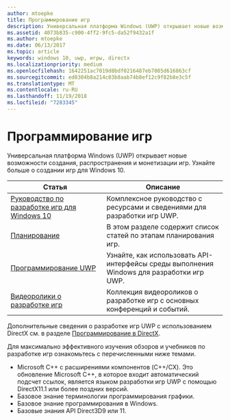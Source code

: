 ```yaml
---
author: mtoepke
title: Программирование игр
description: Универсальная платформа Windows (UWP) открывает новые возможности создания, распространения и монетизации игр. Узнайте о том, как приступить к созданию новой игры или перенести существующую игру.
ms.assetid: 4073b835-c900-4ff2-9fc5-da52f9432a1f
ms.author: mtoepke
ms.date: 06/13/2017
ms.topic: article
keywords: windows 10, uwp, игры, directx
ms.localizationpriority: medium
ms.openlocfilehash: 1642251ac7019d8bdf0216487eb7085d616863cf
ms.sourcegitcommit: ed0304b8a214c03b8aab74b8ef12c9f82b8e3c5f
ms.translationtype: MT
ms.contentlocale: ru-RU
ms.lasthandoff: 11/19/2018
ms.locfileid: "7283345"
---
```

# <a name="game-programming"></a>Программирование игр

Универсальная платформа Windows (UWP) открывает новые возможности создания, распространения и монетизации игр. Узнайте больше о создании игр для Windows 10.

| Статья | Описание |
|---------------------------------------------------------------------------------------------------------------------------------------------------|-------------------------------------------------------------------------------------------------------------------------------------------------------------------------------------------------------------------------------------------------------------------------------------------------------------------------------------------------------------------------------------------------------------------------------------------------------------------------------|
| [Руководство по разработке игр для Windows 10](e2e.md) | Комплексное руководство с ресурсами и сведениями для разработки игр UWP. |
| [Планирование](planning.md) | В этом разделе содержит список статей по этапам планирования игр. |
| [Программирование UWP](uwp-programming.md) | Узнайте, как использовать API-интерфейсы среды выполнения Windows для разработки игр UWP. |
| [Видеоролики о разработке игр](game-development-videos.md) | Коллекция видеороликов о разработке игр с основных конференций и событий. |

Дополнительные сведения о разработке игр UWP с использованием DirectX см. в разделе [Программирование в DirectX](directx-programming.md).

Для максимально эффективного изучения обзоров и учебников по разработке игр ознакомьтесь с перечисленными ниже темами.

-   Microsoft C++ с расширениями компонентов (C++/CX). Это обновление Microsoft C++, в которое входит автоматический подсчет ссылок, является языком разработки игр UWP с помощью DirectX11.1 или более поздних версий.
-   Базовое знание терминологии программирования графики.
-   Базовое знание программирования в Windows.
-   Базовые знания API Direct3D9 или 11.

 

 




